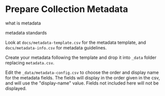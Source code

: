 # Prepare Collection Metadata

what is metadata

metadata standards 

Look at `docs/metadata-template.csv` for the metadata template, and `docs/metadata-info.csv` for metadata guidelines.

Create your metadata following the template and drop it into `_data` folder replacing `metadata.csv`.

Edit the `_data/metadata-config.csv` to choose the order and display name for the metadata fields. 
The fields will display in the order given in the csv, and will use the "display-name" value. 
Fields not included here will not be displayed.